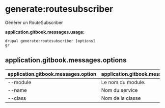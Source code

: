 # generate:routesubscriber
Génèrer un RouteSubscriber

**application.gitbook.messages.usage:**
```
drupal generate:routesubscriber [options]
gr
```

## application.gitbook.messages.options
application.gitbook.messages.option | application.gitbook.messages.details
-------|-------------
--module | Le nom du module.
--name | Nom du service
--class | Nom de la classe
